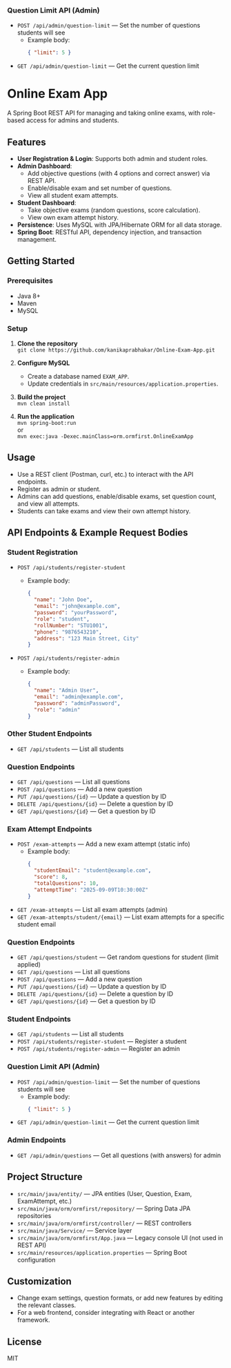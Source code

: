 ### Question Limit API (Admin)
- `POST /api/admin/question-limit` — Set the number of questions students will see
  - Example body:
    ```json
    { "limit": 5 }
    ```
- `GET /api/admin/question-limit` — Get the current question limit
# Online Exam App

A Spring Boot REST API for managing and taking online exams, with role-based access for admins and students.

## Features

- **User Registration & Login**: Supports both admin and student roles.
- **Admin Dashboard**:
  - Add objective questions (with 4 options and correct answer) via REST API.
  - Enable/disable exam and set number of questions.
  - View all student exam attempts.
- **Student Dashboard**:
  - Take objective exams (random questions, score calculation).
  - View own exam attempt history.
- **Persistence**: Uses MySQL with JPA/Hibernate ORM for all data storage.
- **Spring Boot**: RESTful API, dependency injection, and transaction management.

## Getting Started

### Prerequisites

- Java 8+
- Maven
- MySQL

### Setup

1. **Clone the repository**  
   `git clone https://github.com/kanikaprabhakar/Online-Exam-App.git`

2. **Configure MySQL**  
   - Create a database named `EXAM_APP`.
   - Update credentials in `src/main/resources/application.properties`.

3. **Build the project**  
   `mvn clean install`

4. **Run the application**  
   `mvn spring-boot:run`  
   or  
   `mvn exec:java -Dexec.mainClass=orm.ormfirst.OnlineExamApp`

## Usage

- Use a REST client (Postman, curl, etc.) to interact with the API endpoints.
- Register as admin or student.
- Admins can add questions, enable/disable exams, set question count, and view all attempts.
- Students can take exams and view their own attempt history.

## API Endpoints & Example Request Bodies

### Student Registration

- `POST /api/students/register-student`
  - Example body:
    ```json
    {
      "name": "John Doe",
      "email": "john@example.com",
      "password": "yourPassword",
      "role": "student",
      "rollNumber": "STU1001",
      "phone": "9876543210",
      "address": "123 Main Street, City"
    }
    ```

- `POST /api/students/register-admin`
  - Example body:
    ```json
    {
      "name": "Admin User",
      "email": "admin@example.com",
      "password": "adminPassword",
      "role": "admin"
    }
    ```

### Other Student Endpoints
- `GET /api/students` — List all students

### Question Endpoints
- `GET /api/questions` — List all questions
- `POST /api/questions` — Add a new question
- `PUT /api/questions/{id}` — Update a question by ID
- `DELETE /api/questions/{id}` — Delete a question by ID
- `GET /api/questions/{id}` — Get a question by ID


### Exam Attempt Endpoints
- `POST /exam-attempts` — Add a new exam attempt (static info)
  - Example body:
    ```json
    {
      "studentEmail": "student@example.com",
      "score": 8,
      "totalQuestions": 10,
      "attemptTime": "2025-09-09T10:30:00Z"
    }
    ```
- `GET /exam-attempts` — List all exam attempts (admin)
- `GET /exam-attempts/student/{email}` — List exam attempts for a specific student email

### Question Endpoints
- `GET /api/questions/student` — Get random questions for student (limit applied)
- `GET /api/questions` — List all questions
- `POST /api/questions` — Add a new question
- `PUT /api/questions/{id}` — Update a question by ID
- `DELETE /api/questions/{id}` — Delete a question by ID
- `GET /api/questions/{id}` — Get a question by ID

### Student Endpoints
- `GET /api/students` — List all students
- `POST /api/students/register-student` — Register a student
- `POST /api/students/register-admin` — Register an admin

### Question Limit API (Admin)
- `POST /api/admin/question-limit` — Set the number of questions students will see
  - Example body:
    ```json
    { "limit": 5 }
    ```
- `GET /api/admin/question-limit` — Get the current question limit

### Admin Endpoints
- `GET /api/admin/questions` — Get all questions (with answers) for admin

## Project Structure

- `src/main/java/entity/` — JPA entities (User, Question, Exam, ExamAttempt, etc.)
- `src/main/java/orm/ormfirst/repository/` — Spring Data JPA repositories
- `src/main/java/orm/ormfirst/controller/` — REST controllers
- `src/main/java/Service/` — Service layer
- `src/main/java/orm/ormfirst/App.java` — Legacy console UI (not used in REST API)
- `src/main/resources/application.properties` — Spring Boot configuration

## Customization

- Change exam settings, question formats, or add new features by editing the relevant classes.
- For a web frontend, consider integrating with React or another framework.

## License

MIT



